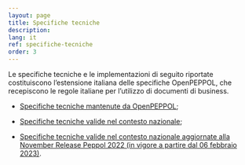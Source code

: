 ```yaml
---
layout: page
title: Specifiche tecniche
description:
lang: it
ref: specifiche-tecniche
order: 3
---
```


Le specifiche tecniche e le implementazioni di seguito riportate costituiscono l’estensione italiana delle specifiche OpenPEPPOL, che recepiscono le regole italiane per l’utilizzo di documenti di business.

- <a aria-label="Peppol.eu - Specifiche tecniche mantenute da OpenPEPPOL - Collegamento a sito esterno" title="Collegamento a sito esterno" href="https://peppol.eu/downloads/" target="_blank">Specifiche tecniche mantenute da OpenPEPPOL</a>;

- <a aria-label="Specifiche tecniche valide nel contesto nazionale" title="Specifiche tecniche valide nel contesto nazionale" href="https://peppol-docs.agid.gov.it/docs/my_index.jsp" target="_blank">Specifiche tecniche valide nel contesto nazionale</a>;

- <a aria-label="Specifiche tecniche valide nel contesto nazionale aggiornate alla November Release Peppol 2022 (in vigore a partire dal 06 febbraio 2023)" title="Specifiche tecniche valide nel contesto nazionale aggiornate alla November Release Peppol 2022 (in vigore a partire dal 06 febbraio 2023)" href="https://peppol-docs.agid.gov.it/docs-next-release/" target="_blank">Specifiche tecniche valide nel contesto nazionale aggiornate alla November Release Peppol 2022 (in vigore a partire dal 06 febbraio 2023)</a>.
